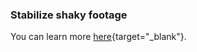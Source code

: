 ### Stabilize shaky footage

You can learn more [here](https://support.apple.com/en-au/guide/final-cut-pro/verbacf92b/mac){target="_blank"}.
